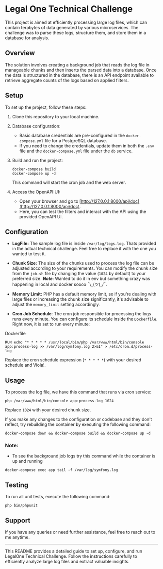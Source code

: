 # Legal One Technical Challenge

This project is aimed at efficiently processing large log files, which can contain terabytes of data generated by various microservices. The challenge was to parse these logs, structure them, and store them in a database for analysis.

## Overview

The solution involves creating a background job that reads the log file in manageable chunks and then inserts the parsed data into a database. Once the data is structured in the database, there is an API endpoint available to retrieve aggregate counts of the logs based on applied filters.

## Setup

To set up the project, follow these steps:

1. Clone this repository to your local machine.

2. Database configuration:
    - Basic database credentials are pre-configured in the `docker-compose.yml` file for a PostgreSQL database.
    - If you need to change the credentials, update them in both the `.env` file and the `docker-compose.yml` file under the `db` service.

3. Build and run the project:
    ```
    docker-compose build
    docker-compose up -d
    ```
   This command will start the cron job and the web server.

4. Access the OpenAPI UI:
    - Open your browser and go to [http://127.0.0.1:8000/api/doc](http://127.0.0.1:8000/api/doc).
    - Here, you can test the filters and interact with the API using the provided OpenAPI UI.

## Configuration

- **LogFile:**  The sample log file is inside `/var/log/logs.log`. Thats provided in the actual technical challenge. Feel free to replace it with the one you wanted to test it.
- **Chunk Size:** The size of the chunks used to process the log file can be adjusted according to your requirements. You can modify the chunk size from the `job.sh` file by changing the value (`1024` by default) to your preferred size.
    ***Note***: Wanted to do it in env but something crazy was happening in local and docker soooo ¯\\\_(ツ)_/¯.

- **Memory Limit:** PHP has a default memory limit, so if you're dealing with large files or increasing the chunk size significantly, it's advisable to adjust the `memory_limit` setting accordingly.

- **Cron Job Schedule**: The cron job responsible for processing the logs runs every minute. You can configure its schedule inside the `Dockerfile`. Right now, it is set to run every minute:

Dockerfile
```
RUN echo "* * * * * /usr/local/bin/php /var/www/html/bin/console app:process-log >> /var/log/symfony.log 2>&1" > /etc/cron.d/process-log
```

Replace the cron schedule expression (`* * * * *`) with your desired schedule and Viola!.
## Usage

To process the log file, we have this command that runs via cron service:
```
php /var/www/html/bin/console app:process-log 1024
```
Replace `1024` with your desired chunk size.

If you make any changes to the configuration or codebase and they don't reflect, try rebuilding the container by executing the following command:
```
docker-compose down && docker-compose build && docker-compose up -d
```

### Note:
- To see the background job logs try this command while the container is up and running
```
docker-compose exec app tail -f /var/log/symfony.log
```


## Testing

To run all unit tests, execute the following command:
```
php bin/phpunit
```

## Support

If you have any queries or need further assistance, feel free to reach out to me anytime.

---

This README provides a detailed guide to set up, configure, and run LegalOne Technical Challenge. Follow the instructions carefully to efficiently analyze large log files and extract valuable insights.